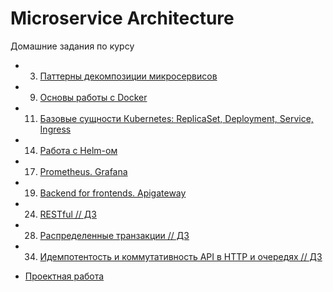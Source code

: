 # Microservice Architecture

Домашние задания по курсу

 - 03. [Паттерны декомпозиции микросервисов](hw01-msa/README.md)

 - 09. [Основы работы с Docker](hw02-docker/README.md)

 - 11. [Базовые сущности Кubernetes: ReplicaSet, Deployment, Service, Ingress](hw03-kube/README.md)

 - 14. [Работа с Helm-ом](hw04-helm/README.md)

 - 17. [Prometheus. Grafana](hw05-prometheus/README.md)

 - 19. [Backend for frontends. Apigateway](hw06-auth/README.md)

 - 24. [RESTful // ДЗ](hw07-restful/README.md)

 - 28. [Распределенные транзакции // ДЗ](hw08-transaction/README.md)

 - 34. [Идемпотентость и коммутативность API в HTTP и очередях // ДЗ](hw09-idempotency/README.md)

 - [Проектная работа](project/README.md) 